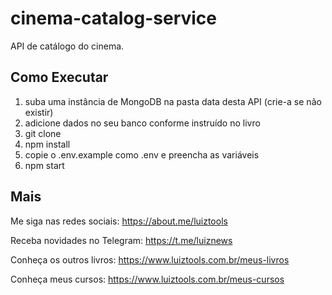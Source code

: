 # cinema-catalog-service
API de catálogo do cinema.

## Como Executar

1. suba uma instância de MongoDB na pasta data desta API (crie-a se não existir)
2. adicione dados no seu banco conforme instruído no livro
3. git clone
4. npm install
5. copie o .env.example como .env e preencha as variáveis
6. npm start

## Mais

Me siga nas redes sociais: https://about.me/luiztools

Receba novidades no Telegram: https://t.me/luiznews

Conheça os outros livros: https://www.luiztools.com.br/meus-livros

Conheça meus cursos: https://www.luiztools.com.br/meus-cursos